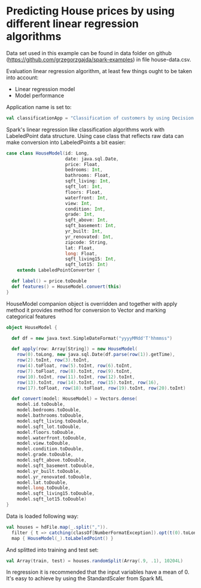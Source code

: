 # Predicting House prices by using different linear regression algorithms

Data set used in this example can be found in data folder on github (https://github.com/grzegorzgajda/spark-examples) in file house-data.csv.

Evaluation linear regression algorithm, at least few things ought to be taken into account:
* Linear regression model 
* Model performance

Application name is set to:

```scala
val classificationApp = "Classification of customers by using Decision Tree"
```
Spark's linear regression like classification algorithms work with LabeledPoint data structure.
Using case class that reflects raw data can make conversion into LabeledPoints a bit easier:
```scala
case class HouseModel(id: Long,
                      date: java.sql.Date,
                      price: Float,
                      bedrooms: Int,
                      bathrooms: Float,
                      sqft_living: Int,
                      sqft_lot: Int,
                      floors: Float,
                      waterfront: Int,
                      view: Int,
                      condition: Int,
                      grade: Int,
                      sqft_above: Int,
                      sqft_basement: Int,
                      yr_built: Int,
                      yr_renovated: Int,
                      zipcode: String,
                      lat: Float,
                      long: Float,
                      sqft_living15: Int,
                      sqft_lot15: Int)
    extends LabeledPointConverter {

  def label() = price.toDouble
  def features() = HouseModel.convert(this)
}

```
HouseModel companion object is overridden and together with apply method it provides method for conversion to Vector and marking categorical features
```scala
object HouseModel {

  def df = new java.text.SimpleDateFormat("yyyyMMdd'T'hhmmss")

  def apply(row: Array[String]) = new HouseModel(
    row(0).toLong, new java.sql.Date(df.parse(row(1)).getTime),
    row(2).toInt, row(3).toInt,
    row(4).toFloat, row(5).toInt, row(6).toInt,
    row(7).toFloat, row(8).toInt, row(9).toInt,
    row(10).toInt, row(11).toInt, row(12).toInt,
    row(13).toInt, row(14).toInt, row(15).toInt, row(16),
    row(17).toFloat, row(18).toFloat, row(19).toInt, row(20).toInt)

  def convert(model: HouseModel) = Vectors.dense(
    model.id.toDouble,
    model.bedrooms.toDouble,
    model.bathrooms.toDouble,
    model.sqft_living.toDouble,
    model.sqft_lot.toDouble,
    model.floors.toDouble,
    model.waterfront.toDouble,
    model.view.toDouble,
    model.condition.toDouble,
    model.grade.toDouble,
    model.sqft_above.toDouble,
    model.sqft_basement.toDouble,
    model.yr_built.toDouble,
    model.yr_renovated.toDouble,
    model.lat.toDouble,
    model.long.toDouble,
    model.sqft_living15.toDouble,
    model.sqft_lot15.toDouble)
}
```

Data is loaded following way:
```scala
val houses = hdFile.map(_.split(",")).
  filter { t => catching(classOf[NumberFormatException]).opt(t(0).toLong).isDefined }.
  map { HouseModel(_).toLabeledPoint() }
```
And splitted into training and test set:
```scala
val Array(train, test) = houses.randomSplit(Array(.9, .1), 10204L)
```
In regression it is recommended that the input variables have a mean of 0. It's easy to achieve by using the StandardScaler from Spark ML